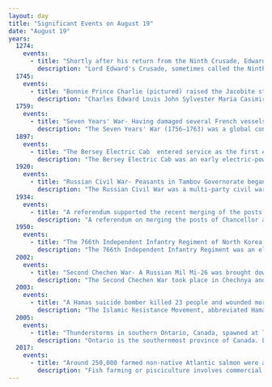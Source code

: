 ```yaml
---
layout: day
title: "Significant Events on August 19"
date: "August 19"
years:
  1274:
    events:
      - title: "Shortly after his return from the Ninth Crusade, Edward I (pictured) was crowned King of England at Westminster Abbey, nearly two years after his father's death."
        description: "Lord Edward's Crusade, sometimes called the Ninth Crusade, was a military expedition to the Holy Land under the command of Edward, Duke of Gascony in 1271–1272. In practice an extension of the Eighth Crusade, it was the last of the Crusades to reach the Holy Land before the fall of Acre in 1291 brought an end to the permanent crusader presence there."
  1745:
    events:
      - title: "Bonnie Prince Charlie (pictured) raised the Jacobite standard at Glenfinnan, Scotland, in an attempt to regain the British throne for his father, beginning the Jacobite rising of 1745."
        description: "Charles Edward Louis John Sylvester Maria Casimir Stuart was the elder son of James Francis Edward Stuart, making him the grandson of James VII and II, and the Stuart claimant to the thrones of England, Scotland, and Ireland from 1766 as Charles III. During his lifetime, he was also known as 'the Young Pretender' and 'the Young Chevalier'; in popular memory, he is known as Bonnie Prince Charlie."
  1759:
    events:
      - title: "Seven Years' War- Having damaged several French vessels, British ships pursued the remainder of the fleet to Lagos, Portugal, and continued the battle there (depicted) in violation of Portuguese neutrality."
        description: "The Seven Years' War (1756–1763) was a global conflict involving most of the European great powers, fought primarily in Europe and the Americas. One of the opposing alliances was led by Great Britain and Prussia. The other alliance was led by France and Austria, backed by Spain, Saxony, Sweden, and Russia. The French and Indian War (1754–1763), the Anglo-Spanish War (1762–1763), and the Spanish–Portuguese War (1762–1763) were all parts of the Seven Years' War."
  1897:
    events:
      - title: "The Bersey Electric Cab  entered service as the first electric taxi in London."
        description: "The Bersey Electric Cab was an early electric-powered vehicle and the first electric hackney carriage in London. Developed by Walter Bersey, the vehicles had a top speed of up to 12 mph (19 km/h) and could carry two passengers. An initial service of 12 cabs began on 19 August 1897 and a total of 77 were built, with a maximum of 75 in service at once."
  1920:
    events:
      - title: "Russian Civil War- Peasants in Tambov Governorate began a rebellion against the Bolshevik government of Soviet Russia."
        description: "The Russian Civil War was a multi-party civil war in the former Russian Empire sparked by the overthrowing of the Russian Provisional Government in the October Revolution, as many factions vied to determine Russia's political future. It resulted in the formation of the Russian Socialist Federative Soviet Republic and later the Soviet Union in most of its territory. Its finale marked the end of the Russian Revolution, which was one of the key events of the 20th century."
  1934:
    events:
      - title: "A referendum supported the recent merging of the posts of chancellor and president of Germany, consolidating Adolf Hitler's assumption of supreme power."
        description: "A referendum on merging the posts of Chancellor and President was held in Nazi Germany on 19 August 1934, seventeen days after the death of President Paul von Hindenburg. The German leadership sought to gain approval for Adolf Hitler's assumption of supreme power. The referendum was associated with widespread intimidation of voters and significant electoral fraud."
  1950:
    events:
      - title: "The 766th Independent Infantry Regiment of North Korea was disbanded after fighting for less than two months in the Korean War."
        description: "The 766th Independent Infantry Regiment was an elite light infantry unit of North Korea's Korean People's Army (KPA) that existed briefly during the Korean War. It was headquartered in Hoeryong, North Korea, and was also known as the 766th Unit. Trained extensively in amphibious warfare and unconventional warfare, the 766th Regiment was considered a commando unit. The regiment was trained to conduct assaults by sea and then to lead other North Korean units on offensive operations, to infiltrate behind enemy lines, and to disrupt enemy supplies and communications."
  2002:
    events:
      - title: "Second Chechen War- A Russian Mil Mi-26 was brought down by Chechen separatists with a man-portable air-defense system near Khankala, killing 127 people in the deadliest helicopter crash in history."
        description: "The Second Chechen War took place in Chechnya and the border regions of the North Caucasus between the Russian Federation and the breakaway Chechen Republic of Ichkeria, from August 1999 to April 2009."
  2003:
    events:
      - title: "A Hamas suicide bomber killed 23 people and wounded more than 130 others, including many Orthodox Jewish children, on a crowded public bus in Shmuel HaNavi, Jerusalem."
        description: "The Islamic Resistance Movement, abbreviated Hamas, is a Palestinian nationalist Sunni Islamist political organisation with a military wing, the Qassam Brigades. It has governed the Israeli-occupied Gaza Strip since 2007."
  2005:
    events:
      - title: "Thunderstorms in southern Ontario, Canada, spawned at least three tornadoes that caused over C$500 million in damage."
        description: "Ontario is the southernmost province of Canada. Located in Central Canada, Ontario is the country's most populous province. As of the 2021 Canadian census, it is home to 38.5 per cent of the country's population, and is the second-largest province by total area. Ontario is Canada's fourth-largest jurisdiction in total area of all the Canadian provinces and territories. It is home to the nation's capital, Ottawa, and its most populous city, Toronto, which is Ontario's provincial capital."
  2017:
    events:
      - title: "Around 250,000 farmed non-native Atlantic salmon were accidentally released into the wild near Cypress Island, Washington."
        description: "Fish farming or pisciculture involves commercial breeding of fish, most often for food, in fish tanks or artificial enclosures such as fish ponds. It is a particular type of aquaculture, which is the controlled cultivation and harvesting of aquatic animals such as fish, crustaceans, molluscs and so on, in natural or pseudo-natural environments. A facility that releases juvenile fish into the wild for recreational fishing or to supplement a species' natural numbers is generally referred to as a fish hatchery. Worldwide, the most important fish species produced in fish farming are carp, catfish, salmon and tilapia."
---
```

